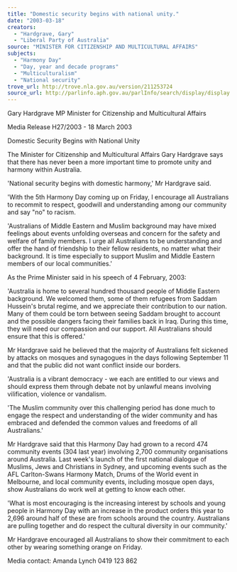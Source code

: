 ```yaml
---
title: "Domestic security begins with national unity."
date: "2003-03-18"
creators:
  - "Hardgrave, Gary"
  - "Liberal Party of Australia"
source: "MINISTER FOR CITIZENSHIP AND MULTICULTURAL AFFAIRS"
subjects:
  - "Harmony Day"
  - "Day, year and decade programs"
  - "Multiculturalism"
  - "National security"
trove_url: http://trove.nla.gov.au/version/211253724
source_url: http://parlinfo.aph.gov.au/parlInfo/search/display/display.w3p;query=Id%3A%22media/pressrel/EOV86%22
---
```


 Gary Hardgrave MP   Minister for Citizenship and Multicultural Affairs 

   Media Release H27/2003 - 18 March 2003

 

 Domestic Security Begins with National Unity

 The Minister for Citizenship and Multicultural Affairs Gary Hardgrave says that there has  never been a more important time to promote unity and harmony within Australia.

 'National security begins with domestic harmony,' Mr Hardgrave said.

 'With the 5th Harmony Day coming up on Friday, I encourage all Australians to recommit to  respect, goodwill and understanding among our community and say "no" to racism.

 'Australians of Middle Eastern and Muslim background may have mixed feelings about  events unfolding overseas and concern for the safety and welfare of family members. I urge  all Australians to be understanding and offer the hand of friendship to their fellow residents,  no matter what their background. It is time especially to support Muslim and Middle Eastern  members of our local communities.'

 As the Prime Minister said in his speech of 4 February, 2003:

 'Australia is home to several hundred thousand people of Middle Eastern background. We  welcomed them, some of them refugees from Saddam Hussein's brutal regime, and we  appreciate their contribution to our nation. Many of them could be torn between seeing  Saddam brought to account and the possible dangers facing their families back in Iraq.  During this time, they will need our compassion and our support. All Australians should  ensure that this is offered.'

 Mr Hardgrave said he believed that the majority of Australians felt sickened by attacks on  mosques and synagogues in the days following September 11 and that the public did not  want conflict inside our borders.

 'Australia is a vibrant democracy - we each are entitled to our views and should express  them through debate not by unlawful means involving vilification, violence or vandalism.

 'The Muslim community over this challenging period has done much to engage the respect  and understanding of the wider community and has embraced and defended the common  values and freedoms of all Australians.'

 Mr Hardgrave said that this Harmony Day had grown to a record 474 community events (304  last year) involving 2,700 community organisations around Australia. Last week's launch of  the first national dialogue of Muslims, Jews and Christians in Sydney, and upcoming events  such as the AFL Carlton-Swans Harmony Match, Drums of the World event in Melbourne,  and local community events, including mosque open days, show Australians do work well at  getting to know each other. 

 'What is most encouraging is the increasing interest by schools and young people in  Harmony Day with an increase in the product orders this year to 2,696 around half of these  are from schools around the country. Australians are pulling together and do respect the  cultural diversity in our community.'

 Mr Hardgrave encouraged all Australians to show their commitment to each other by  wearing something orange on Friday.

 Media contact: Amanda Lynch 0419 123 862

